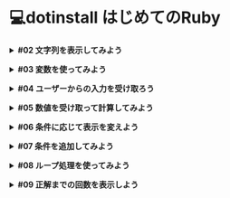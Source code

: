 # 💻dotinstall はじめてのRuby
**<details><summary>#02 文字列を表示してみよう</summary>**
  - コメント方法

    ```ruby
    # 先頭にパウンド記号(#) コメント　で文末までコメント扱いになる。

    # comment
    ```

    ```ruby
    # 複数行のコメントの場合、=begin と =end の間に何行でも書いていくことができる。

    =begin
    comment
    comment
    =end
    ```

  - ターミナルについて

    ```ruby
    # ターミナル内をクリアにする

    % clear と打つか または control + L
    ```
</details>

**<details><summary>#03 変数を使ってみよう</summary>**
- 変数は値につける名前のこと。
- 変数に値を割り当てることを「値を代入する」というので、用語として覚えておいてください。
- 文字列の中に変数を埋め込むこともできます。
    - 変数を埋め込むには`#{}`で変数名を`#{name}`と書いてあげる。
- 変数を使うとプログラムが変更に強くなるという利点があります。
    - 例えばyoshiwoを大文字にしたかった場合、変数を使っていなかったらyoshiwoと書いていた箇所全てを修正する必要があります。ただし、変数を使えばname = “yoshiwo”の1箇所だけを直すだけで済むことがわかります。
    
    ```ruby
    # puts "hello yoshiwo"
    # puts "hello yoshiwo again!"
    
    name = "YOSHIWO"
    puts name
    
    puts "hello #{name}"
    puts "hello #{name} again!"
    ```
    
- 変数はとても便利なので、積極的に使っていくといいかと思います。</details>

**<details><summary>#04 ユーザーからの入力を受け取ろう</summary>**
- 入力を受け取って変数に代入してみましょう。
    - gets(ゲッツ、ゲットエス)という命令を使えば、入力を受け取って返してくれるので、`name = gets` としてあげます。
    - puts(プッツ、プットエス)。
    
    ```ruby
    % ruby main.rb
    tom
    hello tom
    hello tom
     again!
    ```
    
    - again!の手前で変な改行が入っているのが気になります。これは、getsは改行付きで値を取得するからなので、改行を除去したい場合は`gets.chomp`(チョンプ)としてあげればOKです。
    
    ```ruby
    name = gets.chomp # 改行を除去する
    
    puts "hello #{name}"
    puts "hello #{name} again!"
    ```
    
    ```ruby
    % ruby main.rb
    tom
    hello tom
    hello tom again!
    ```
    
    - 入力待ちをする時にメッセージがあるとわかりやすいので、getsの前にYour name?と常時して訊くようにしてあげましょう。
    
    ```ruby
    puts "Your name?"
    name = gets.chomp
    
    puts "hello #{name}"
    puts "hello #{name} again!"
    ```
    
    ```ruby
    % ruby main.rb
    Your name?
    ```
    
    - 表示がされましたが、Your name?のあとに改行がない方がわかりやすいですね。
    - では、プログラムを一旦終了させたいのですが、オンラインターミナルを1回クリックしてアクティブにした後に、プログラムを途中で止めるにはcontrol + C としてあげればOKです。
    
    ```ruby
    # control + C を実行 変なメッセージが出ますが、プロンプトに戻っていればOKです
    % ruby main.rb
    Your name?
    ^Cmain.rb:2:in `gets': Interrupt
    	from main.rb:2:in `gets'
    	from main.rb:2:in `<main>'
    
    yoshiwo@Yoshiwos-MacBook-Pro dotinstall.ruby %
    ```
    
    - 修正をどのようにするのかというと、1行目のputsをprintにしてあげれば、最後に改行が出力されないのでこれで実行してみます。
    - プロンプトとは`~ %`の部分です。これが出ているときは、Linuxコマンドが入力できる状態であることを表しています。
    
    ```ruby
    print "Your name?"
    name = gets.chomp
    
    puts "hello #{name}"
    puts "hello #{name} again!"
    ```
    
    ```ruby
    % ruby main.rb
    Your name? tom
    hello  tom
    hello  tom again!
    ```
    
- 要点まとめ
  - gets
  - chomp
  - プログラムの終了方法(ターミナル)</details>
  
**<details><summary>#05 数値を受け取って計算してみよう</summary>**
- 今回作りたいのは数当てゲームなので、数を受け取って何らかの計算をとりあえずしてみましょう。
    - 今までの復習になりますが、改行なしでメッセージを表示したいのでprint “Your number?”としてあげつつ、入力を受け取ってnumに入れてあげましょう。
    - numを表示したいのですが、その時に計算をしてあげましょう。入力した数値に3を足して出力してみます。
    - 実行して、適当に数字を入力してreturnを押すと、エラーになります。
    
    ```ruby
    % ruby main.rb
    Your number? 5 # 5を入力して、returnを押すとエラーが表示
    main.rb:4:in `+': no implicit conversion of Integer into String (TypeError)
    	from main.rb:4:in `<main>'
    ```
    
    - これはgetsが受け取るのは、あくまでも文字列だからです。したがって、計算するために数値に変換するための処理が必要です。
    - いろいろな方法がありますが、chompを`.to_i`にすると整数値に変換してくれます。このto_iはto integerの略です。
    - なお、整数値に変換するとそもそも改行がなくなるので、さらにchompする必要はありません。
    
    ```ruby
    print "Your number?"
    num = gets.to_i
    
    puts num + 3
    ```
    
    ```ruby
    % ruby main.rb
    Your number? 5
    8
    ```

- 要点まとめ
  - 数値への変換
  - 動作確認</details>

**<details><summary>#06 条件に応じて表示を変えよう</summary>**
- 次は、受け取った数値があらかじめ用意しておいた答えと一致するかどうかを調べて、結果を表示してみましょう。
    - answerという変数を用意してあげて、今回は答えは6としましょう。
    - それからメッセージは、「数を当てる」という意味で、推測を意味するguessにしておきます。また、変数名もguessにしておくとわかりやすいです。
    
    ```ruby
    answer = 6
    
    print "Your guess?"
    guess = gets.to_i
    ```
    
    - answerとguessを比べたいのですがif endという命令を使ってあげます。なお、answerとguessが等しいという記号は==を使ってあげてください。変数に値を代入するのが`=`、比較する時に使うのが`==`なので、間違えないようにしてください。
    - もし等しかった時の処理はifとendの間に書けばよいのでBingo!と表示してあげましょう。
    
    ```ruby
    answer = 6
    
    print "Your guess?"
    guess = gets.to_i
    
    if answer == guess
      puts "Bingo!"
    end
    ```
    
    ```ruby
    % ruby main.rb
    Your guess? 6
    Bingo!
    
    % ruby main.rb
    Your guess? 3
    ```
    
    - 数字が合えばBingo!が表示されます。もしanswerとguessが等しくなかった場合にもメッセージを出したい場合は、間にelseと書いてあげて、endの間にanswerとguessが等しくなかった時の処理を書いてあげればOKです。
    
    ```ruby
    answer = 6
    
    print "Your guess?"
    guess = gets.to_i
    
    if answer == guess
      puts "Bingo!"
    else
      puts "Boo..."
    end
    ```
    
    ```ruby
    % ruby main.rb
    Your guess? 3
    Boo...
    ```
    
    - ちゃんとBoo...と出たのがわかります。
- 要点まとめ
  - if...end
  - if...else...end</details>

**<details><summary>#07 条件を追加してみよう</summary>**
- 次は、answerとguessを比べてanswerがもっと大きいのか、もっと小さいのかも表示してみましょう。どうするかというと、さらに条件を加えてあげればいいですね。
  - elsifとして条件を書きます。
  - answerがguessより大きかったら、もっと大きな数字だよ、という意味でBigger!と表示してあげましょう。
  - それから、どちらの条件にも当てはまらなかったら、それはanswerがguessより小さいということなので、もっと小さな数字だよ、という意味でSmaller!と表示してあげます。

  ```ruby
  answer = 6

  print "Your guess?"
  guess = gets.to_i

  if answer == guess
    puts "Bingo!"
  elsif answer > guess
    puts "Bigger!"
  else
    puts "Smaller!"
  end
  ```

  ```ruby
  % ruby main.rb
  Your guess? 5
  Bigger! # 答えが6なのでbigger!が表示

  % ruby main.rb
  Your guess? 8
  Smaller! # 答えが6なのでSmaller!が表示

  % ruby main.rb
  Your guess? 6
  Bingo! # 答えが6なのでBingo!が表示
  ```

  - 答えが決まっているのもつまらないので、answerがランダムに決まるようにしてあげましょう。どうするかというと、rand()という命令を使ってあげます。
  - `rand(10)`とすると、0から10未満のランダムな整数値を生成してくれるので0から9のどれかになります。
  - 今回欲しいのは1から10なので + 1してあげればよいでしょう。
  - ついでに正解も表示するようにしてみましょう。判定が終わった後に、「答えはこれだったよ」とputsで変数を埋め込みながら表示してあげます。

  ```ruby
  answer = rand(10) + 1

  print "Your guess?"
  guess = gets.to_i

  if answer == guess
    puts "Bingo!"
  elsif answer > guess
    puts "Bigger!"
  else
    puts "Smaller!"
  end

  puts "Answer was #{answer}"
  ```

  ```ruby
  % ruby main.rb
  Your guess? 6
  Bigger!
  Answer was 9

  % ruby main.rb
  Your guess? 9
  Smaller!
  Answer was 5
  ```

  - こうした乱数も使えるようになっておきましょう。
- 要点まとめ
  - if...elsif...else...end
  - 乱数</details>

**<details><summary>#08 ループ処理を使ってみよう</summary>**
- 次は、正解するまで何回もチャレンジできるようにしてみましょう。
    - どうするかというとループ処理で囲ってあげます。
    - loop do endとしてあげて、数を当てる処理をカットして、貼り付けてあげればよいでしょう。
    - 字下げが崩れた場合は、範囲選択してtabキーでなおすことができるので覚えておいてください。
    
    ```ruby
    answer = rand(10) + 1
    
    loop do
      print "Your guess?"
      guess = gets.to_i
    
      if answer == guess
        puts "Bingo!"
      elsif answer > guess
        puts "Bigger!"
      else
        puts "Smaller!"
      end
    
      puts "Answer was #{answer}"
    end
    ```
    
    - ただ、このままだと永久にループしてしますので、条件に合致したらループから抜けてあげましょう。answerがguessと一緒だった場合に終わりたいので、breakとしてあげるとループを抜けることができます。
    - それから、正解を表示してはゲームにならないので、puts “Answer was #{answer}”は消してあげましょう。
    
    ```ruby
    answer = rand(10) + 1
    
    loop do
      print "Your guess?"
      guess = gets.to_i
    
      if answer == guess
        puts "Bingo!"
        break
      elsif answer > guess
        puts "Bigger!"
      else
        puts "Smaller!"
      end
    end
    ```
    
    ```ruby
    % ruby main.rb
    Your guess? 6
    Smaller!
    Your guess? 5
    Bingo!
    % 
    ```
    
    - Bingo!になってループを抜けて終了したのがわかります。
    - こうしたループ処理もプログラミングではよく使うので慣れておくようにしてください。
- 要点まとめ
  - loop...end
  - break</details>

**<details><summary>#09 正解までの回数を表示しよう</summary>**
- 次はもう少しゲームっぽくしてみましょう。何回で当てたかを最後に表示してあげます。
    - 何回で当てたかは、countという変数で保持してあげましょう。最初は0にしておいて、入力を受けるたびに+1してあげます。
    - 入力を受けるたびに+1にするには、countに1を足してcount自身に代入してあげればよい。
    
    ```ruby
    answer = rand(10) + 1
    count = 0
    
    loop do
      print "Your guess?"
      guess = gets.to_i
      count = count + 1
    
      if answer == guess
        puts "Bingo!"
        break
      elsif answer > guess
        puts "Bigger!"
      else
        puts "Smaller!"
      end
    end
    ```
    
    - 計算をして自分自身に代入するといった処理はよく行うので、実は短い記法が用意されています。どうするかというと、`count += 1` とすると`count = count + 1`と全く同じ意味になるので覚えておいてください。
    
    ```ruby
    answer = rand(10) + 1
    count = 0
    
    loop do
      print "Your guess?"
      guess = gets.to_i
      # count = count + 1
      count += 1
    
      if answer == guess
        puts "Bingo!"
        break
      elsif answer > guess
        puts "Bigger!"
      else
        puts "Smaller!"
      end
    end
    ```
    
    - あとは正解になった時に、countを表示してあげればよいでしょう。
    
    ```ruby
    answer = rand(10) + 1
    count = 0
    
    loop do
      print "Your guess?"
      guess = gets.to_i
      # count = count + 1
      count += 1
    
      if answer == guess
        puts "Bingo! It took #{count} guesses!"
        break
      elsif answer > guess
        puts "Bigger!"
      else
        puts "Smaller!"
      end
    end
    ```
    
    ```ruby
    % ruby main.rb
    Your guess? 6
    Smaller!
    Your guess? 5
    Smaller!
    Your guess? 3
    Smaller!
    Your guess? 1  
    Bingo! It took 4 guesses!
    ```
    
    - このようにRubyでは短いコードで直感的にプログラミングをしていくことができます。
- 要点まとめ
  - 変数の導入
  - 代入を伴う演算子
  - 動作確認</details>
